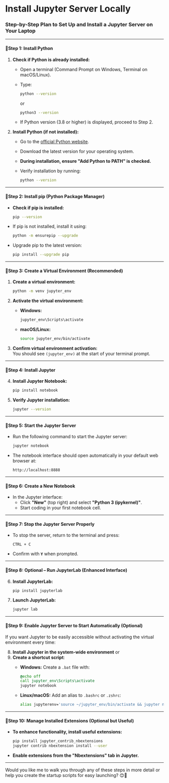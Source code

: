 # Install Jupyter Server Locally

### **Step-by-Step Plan to Set Up and Install a Jupyter Server on Your Laptop**

---

#### 🚀**Step 1: Install Python**

1. **Check if Python is already installed:**
    - Open a terminal (Command Prompt on Windows, Terminal on macOS/Linux).
    - Type:
        
        ```bash
        python --version
        ```
        
        or
        
        ```bash
        python3 --version
        ```
        
    - If Python version (3.8 or higher) is displayed, proceed to Step 2.
2. **Install Python (if not installed):**
    - Go to the [official Python website](https://www.python.org/downloads/).
    - Download the latest version for your operating system.
    - **During installation, ensure "Add Python to PATH" is checked.**
    - Verify installation by running:
        
        ```bash
        python --version
        ```
        

---

#### 🚀**Step 2: Install pip (Python Package Manager)**

- **Check if pip is installed:**
    
    ```bash
    pip --version
    ```
    
- If pip is not installed, install it using:
    
    ```bash
    python -m ensurepip --upgrade
    ```
    
- Upgrade pip to the latest version:
    
    ```bash
    pip install --upgrade pip
    ```
    

---

#### 🚀**Step 3: Create a Virtual Environment (Recommended)**

1. **Create a virtual environment:**
    
    ```bash
    python -m venv jupyter_env
    ```
    
2. **Activate the virtual environment:**
    - **Windows:**
        
        ```bash
        jupyter_env\Scripts\activate
        ```
        
    - **macOS/Linux:**
        
        ```bash
        source jupyter_env/bin/activate
        ```
        
3. **Confirm virtual environment activation:**  
    You should see `(jupyter_env)` at the start of your terminal prompt.

---

#### 🚀**Step 4: Install Jupyter**

4. **Install Jupyter Notebook:**
    
    ```bash
    pip install notebook
    ```
    
5. **Verify Jupyter installation:**
    
    ```bash
    jupyter --version
    ```
    

---

#### 🚀**Step 5: Start the Jupyter Server**

- Run the following command to start the Jupyter server:
    
    ```bash
    jupyter notebook
    ```
    
- The notebook interface should open automatically in your default web browser at:
    
    ```
    http://localhost:8888
    ```
    

---

#### 🚀**Step 6: Create a New Notebook**

- In the Jupyter interface:
    - Click **"New"** (top right) and select **"Python 3 (ipykernel)"**.
    - Start coding in your first notebook cell.

---

#### 🚀**Step 7: Stop the Jupyter Server Properly**

- To stop the server, return to the terminal and press:
    
    ```
    CTRL + C
    ```
    
- Confirm with **`Y`** when prompted.

---

#### 🚀**Step 8: Optional – Run JupyterLab (Enhanced Interface)**

6. **Install JupyterLab:**
    
    ```bash
    pip install jupyterlab
    ```
    
7. **Launch JupyterLab:**
    
    ```bash
    jupyter lab
    ```
    

---

#### 🚀**Step 9: Enable Jupyter Server to Start Automatically (Optional)**

If you want Jupyter to be easily accessible without activating the virtual environment every time:

8. **Install Jupyter in the system-wide environment** or
9. **Create a shortcut script**:
    - **Windows:** Create a `.bat` file with:
        
        ```bat
        @echo off
        call jupyter_env\Scripts\activate
        jupyter notebook
        ```
        
    - **Linux/macOS:** Add an alias to `.bashrc` or `.zshrc`:
        
        ```bash
        alias jupyterenv='source ~/jupyter_env/bin/activate && jupyter notebook'
        ```
        

---

#### 🚀**Step 10: Manage Installed Extensions (Optional but Useful)**

- **To enhance functionality, install useful extensions:**
    
    ```bash
    pip install jupyter_contrib_nbextensions
    jupyter contrib nbextension install --user
    ```
    
- **Enable extensions from the "Nbextensions" tab in Jupyter.**

---

Would you like me to walk you through any of these steps in more detail or help you create the startup scripts for easy launching? 😊🚀